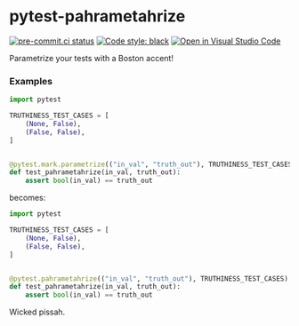 # pytest-pahrametahrize
[![pre-commit.ci status](https://results.pre-commit.ci/badge/github/sco1/pytest-pahrametahrize/main.svg)](https://results.pre-commit.ci/latest/github/sco1/pytest-pahrametahrize/main)
[![Code style: black](https://img.shields.io/badge/code%20style-black-black)](https://github.com/psf/black)
[![Open in Visual Studio Code](https://open.vscode.dev/badges/open-in-vscode.svg)](https://open.vscode.dev/sco1/pytest-pahrametahrize)

Parametrize your tests with a Boston accent!

### Examples
```py
import pytest

TRUTHINESS_TEST_CASES = [
    (None, False),
    (False, False),
]


@pytest.mark.parametrize(("in_val", "truth_out"), TRUTHINESS_TEST_CASES)
def test_pahrametahrize(in_val, truth_out):
    assert bool(in_val) == truth_out
```


becomes: 
```py
import pytest

TRUTHINESS_TEST_CASES = [
    (None, False),
    (False, False),
]


@pytest.pahrametahrize(("in_val", "truth_out"), TRUTHINESS_TEST_CASES)
def test_pahrametahrize(in_val, truth_out):
    assert bool(in_val) == truth_out
```

Wicked pissah.
